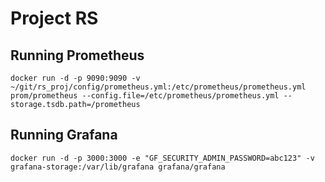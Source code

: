 # Project RS

## Running Prometheus
```
docker run -d -p 9090:9090 -v ~/git/rs_proj/config/prometheus.yml:/etc/prometheus/prometheus.yml prom/prometheus --config.file=/etc/prometheus/prometheus.yml --storage.tsdb.path=/prometheus
```

## Running Grafana
```
docker run -d -p 3000:3000 -e "GF_SECURITY_ADMIN_PASSWORD=abc123" -v grafana-storage:/var/lib/grafana grafana/grafana
```
